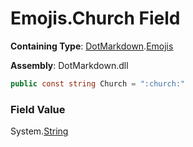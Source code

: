 # Emojis\.Church Field

**Containing Type**: [DotMarkdown](../../README.md)\.[Emojis](../README.md)

**Assembly**: DotMarkdown\.dll

```csharp
public const string Church = ":church:"
```

### Field Value

System\.[String](https://docs.microsoft.com/en-us/dotnet/api/system.string)